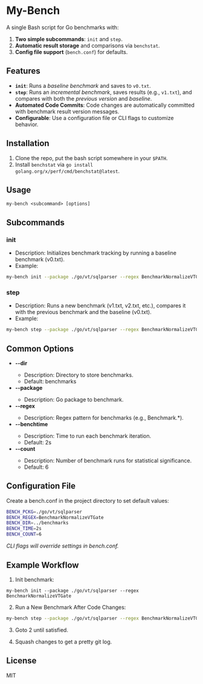 # My-Bench

A single Bash script for Go benchmarks with:

1. **Two simple subcommands**: `init` and `step`.
2. **Automatic result storage** and comparisons via `benchstat`.
3. **Config file support** (`bench.conf`) for defaults.

## Features

- **`init`**: Runs a *baseline benchmark* and saves to `v0.txt`.
- **`step`**: Runs an *incremental benchmark*, saves results (e.g., `v1.txt`), and compares with both the *previous version* and *baseline*.
- **Automated Code Commits**: Code changes are automatically committed with benchmark result version messages.
- **Configurable**: Use a configuration file or CLI flags to customize behavior.

## Installation

1. Clone the repo, put the bash script somewhere in your `$PATH`.
2. Install `benchstat` via `go install golang.org/x/perf/cmd/benchstat@latest`.

## Usage

```bash=
my-bench <subcommand> [options]
```

## Subcommands
### init
 - Description: Initializes benchmark tracking by running a baseline benchmark (v0.txt).
  - Example:
```bash
my-bench init --package ./go/vt/sqlparser --regex BenchmarkNormalizeVTGate
```

### step
 - Description: Runs a new benchmark (v1.txt, v2.txt, etc.), compares it with the previous benchmark and the baseline (v0.txt).
 - Example:
```bash
my-bench step --package ./go/vt/sqlparser --regex BenchmarkNormalizeVTGate
```

## Common Options
 * **--dir** <path>
    - Description: Directory to store benchmarks.
    - Default: benchmarks
 * **--package** <pkg>
    - Description: Go package to benchmark.
 * **--regex** <pattern>
    - Description: Regex pattern for benchmarks (e.g., Benchmark.*).
 * **--benchtime** <duration>
    - Description: Time to run each benchmark iteration.
    - Default: 2s
 * **--count** <n>
    - Description: Number of benchmark runs for statistical significance.
    - Default: 6

## Configuration File
Create a bench.conf in the project directory to set default values:

```bash
BENCH_PCKG=./go/vt/sqlparser
BENCH_REGEX=BenchmarkNormalizeVTGate
BENCH_DIR=../benchmarks
BENCH_TIME=2s
BENCH_COUNT=6
```

_CLI flags will override settings in bench.conf._

## Example Workflow
1. Init benchmark: 
```
my-bench init --package ./go/vt/sqlparser --regex BenchmarkNormalizeVTGate
```

2. Run a New Benchmark After Code Changes:
```bash
my-bench step --package ./go/vt/sqlparser --regex BenchmarkNormalizeVTGate
```

3. Goto 2 until satisfied.

4. Squash changes to get a pretty git log.

## License
MIT